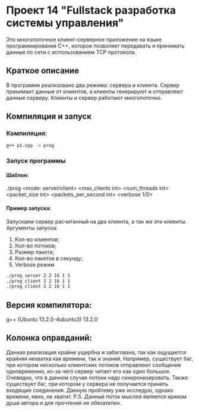 # Проект 14 "Fullstack разработка системы управления"

Это многопоточное клиент-серверное приложение на языке программирования C++, которое позволяет передавать и принимать данные по сети с использованием TCP протокола.

## Краткое описание

В программе реализовано два режима: сервера и клиента. Сервер принимает данные от клиентов, а клиенты генерируют и отправляют данные серверу. Клиенты и сервер работают многопоточно.

## Компиляция и запуск

### Компиляция:

```bash
g++ p1.cpp -o prog
```

### Запуск программы

#### Шаблон:

./prog <mode: server/client> <max_clients int> <num_threads int> <packet_size int> <packets_per_second int> <verbose 1/0>

#### Пример запуска:

Запускаем сервер расчитанный на два клиента, а так же эти клиенты.
Аргументы запуска:
1. Кол-во клиентов;
2. Кол-во потоков;
3. Размер пакета;
4. Кол-во пакетов в секунду;
5. Verbose режим

```bash
./prog server 2 2 16 1 1
./prog client 2 2 16 1 1
./prog client 2 2 16 1 1
```

## Версия компилятора:

g++ (Ubuntu 13.2.0-4ubuntu3) 13.2.0

## Колонка оправданий:

Данная реализация крайне ущербна и забагована, так как ощущается крайняя нехватка как времени, так и знаний. Например, существует баг, при котором несколько клиентских потоков отправляют сообщение одновременно, из-за чего сервер читает его как одно большое. Очевидно, что в данном случае потоки надо синхронизировать. 
Также существует баг, при котором у сервера не получается принять входящие соединения. Данную проблему уже исследую, однако времени, явно, не хватит.
P.S. Данный поток мыслей является криком души автора и для прочтения не обязателен.

